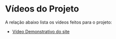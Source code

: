 # Vídeos do Projeto
A relação abaixo lista os vídeos feitos para o projeto:
 - [Vídeo Demonstrativo do site](https://youtu.be/oH-iH1SZh3c?si=F3PFo0gqN3B2xAEj)
